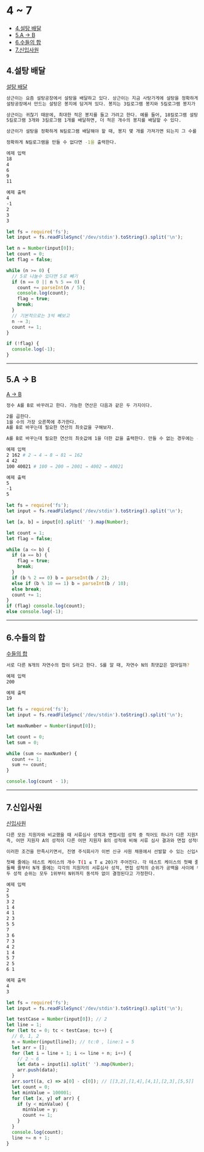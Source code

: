 # 4 ~ 7

<!-- START doctoc generated TOC please keep comment here to allow auto update -->
<!-- DON'T EDIT THIS SECTION, INSTEAD RE-RUN doctoc TO UPDATE -->

- [4.설탕 배달](#4%EC%84%A4%ED%83%95-%EB%B0%B0%EB%8B%AC)
- [5.A -> B](#5a---b)
- [6.수들의 합](#6%EC%88%98%EB%93%A4%EC%9D%98-%ED%95%A9)
- [7.신입사원](#7%EC%8B%A0%EC%9E%85%EC%82%AC%EC%9B%90)

<!-- END doctoc generated TOC please keep comment here to allow auto update -->

## 4.설탕 배달

[설탕 배달](https://www.acmicpc.net/problem/2839)

```bash
상근이는 요즘 설탕공장에서 설탕을 배달하고 있다. 상근이는 지금 사탕가게에 설탕을 정확하게 N킬로그램을 배달해야 한다.
설탕공장에서 만드는 설탕은 봉지에 담겨져 있다. 봉지는 3킬로그램 봉지와 5킬로그램 봉지가 있다.

상근이는 귀찮기 때문에, 최대한 적은 봉지를 들고 가려고 한다. 예를 들어, 18킬로그램 설탕을 배달해야 할 때, 3킬로그램 봉지 6개를 가져가도 되지만,
5킬로그램 3개와 3킬로그램 1개를 배달하면, 더 적은 개수의 봉지를 배달할 수 있다.

상근이가 설탕을 정확하게 N킬로그램 배달해야 할 때, 봉지 몇 개를 가져가면 되는지 그 수를 구하는 프로그램을 작성하시오.

정확하게 N킬로그램을 만들 수 없다면 -1을 출력한다.

에제 입력
18
4
6
9
11

예제 출력
4
-1
2
3
3
```

```js
let fs = require('fs');
let input = fs.readFileSync('/dev/stdin').toString().split('\n');

let n = Number(input[0]);
let count = 0;
let flag = false;

while (n >= 0) {
  // 5로 나눌수 있다면 5로 빼기
  if (n == 0 || n % 5 == 0) {
    count += parseInt(n / 5);
    console.log(count);
    flag = true;
    break;
  }
  // 기본적으로는 3씩 빼보고
  n -= 3;
  count += 1;
}

if (!flag) {
  console.log(-1);
}
```

---

## 5.A -> B

[A -> B](https://www.acmicpc.net/problem/16953)

```bash
정수 A를 B로 바꾸려고 한다. 가능한 연산은 다음과 같은 두 가지이다.

2를 곱한다.
1을 수의 가장 오른쪽에 추가한다.
A를 B로 바꾸는데 필요한 연산의 최솟값을 구해보자.

A를 B로 바꾸는데 필요한 연산의 최솟값에 1을 더한 값을 출력한다. 만들 수 없는 경우에는 -1을 출력한다.

예제 입력
2 162 # 2 → 4 → 8 → 81 → 162
4 42
100 40021 # 100 → 200 → 2001 → 4002 → 40021

예제 출력
5
-1
5
```

```js
let fs = require('fs');
let input = fs.readFileSync('/dev/stdin').toString().split('\n');

let [a, b] = input[0].split(' ').map(Number);

let count = 1;
let flag = false;

while (a <= b) {
  if (a == b) {
    flag = true;
    break;
  }
  if (b % 2 == 0) b = parseInt(b / 2);
  else if (b % 10 == 1) b = parseInt(b / 10);
  else break;
  count += 1;
}
if (flag) console.log(count);
else console.log(-1);
```

---

## 6.수들의 합

[수들의 합](https://www.acmicpc.net/problem/1789)

```bash
서로 다른 N개의 자연수의 합이 S라고 한다. S를 알 때, 자연수 N의 최댓값은 얼마일까?

예제 입력
200

예제 출력
19
```

```js
let fs = require('fs');
let input = fs.readFileSync('/dev/stdin').toString().split('\n');

let maxNumber = Number(input[0]);

let count = 0;
let sum = 0;

while (sum <= maxNumber) {
  count += 1;
  sum += count;
}

console.log(count - 1);
```

---

## 7.신입사원

[신입사원](https://www.acmicpc.net/problem/1946)

```bash
다른 모든 지원자와 비교했을 때 서류심사 성적과 면접시험 성적 중 적어도 하나가 다른 지원자보다 떨어지지 않는 자만 선발한다는 원칙을 세웠다.
즉, 어떤 지원자 A의 성적이 다른 어떤 지원자 B의 성적에 비해 서류 심사 결과와 면접 성적이 모두 떨어진다면 A는 결코 선발되지 않는다.

이러한 조건을 만족시키면서, 진영 주식회사가 이번 신규 사원 채용에서 선발할 수 있는 신입사원의 최대 인원수를 구하는 프로그램을 작성하시오.

첫째 줄에는 테스트 케이스의 개수 T(1 ≤ T ≤ 20)가 주어진다. 각 테스트 케이스의 첫째 줄에 지원자의 숫자 N(1 ≤ N ≤ 100,000)이 주어진다.
둘째 줄부터 N개 줄에는 각각의 지원자의 서류심사 성적, 면접 성적의 순위가 공백을 사이에 두고 한 줄에 주어진다.
두 성적 순위는 모두 1위부터 N위까지 동석차 없이 결정된다고 가정한다.

예제 입력
2
5
3 2
1 4
4 1
2 3
5 5
7
3 6
7 3
4 2
1 4
5 7
2 5
6 1

예제 출력
4
3
```

```js
let fs = require('fs');
let input = fs.readFileSync('/dev/stdin').toString().split('\n');

let testCase = Number(input[0]); // 2
let line = 1;
for (let tc = 0; tc < testCase; tc++) {
  // 0, 1, 2
  n = Number(input[line]); // tc:0 , line:1 = 5
  let arr = [];
  for (let i = line + 1; i <= line + n; i++) {
    // 2 ~ 6
    let data = input[i].split(' ').map(Number);
    arr.push(data);
  }
  arr.sort((a, c) => a[0] - c[0]); // [[3,2],[1,4],[4,1],[2,3],[5,5]]
  let count = 0;
  let minValue = 100001;
  for (let [x, y] of arr) {
    if (y < minValue) {
      minValue = y;
      count += 1;
    }
  }
  console.log(count);
  line += n + 1;
}
```
